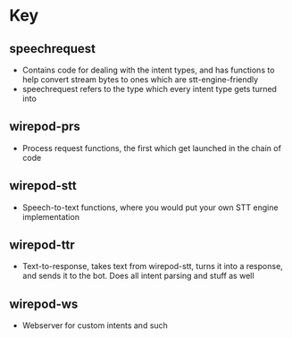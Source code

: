 # Key

## speechrequest
-	Contains code for dealing with the intent types, and has functions to help convert stream bytes to ones which are stt-engine-friendly
-	speechrequest refers to the type which every intent type gets turned into

## wirepod-prs
-	Process request functions, the first which get launched in the chain of code

## wirepod-stt
-	Speech-to-text functions, where you would put your own STT engine implementation

## wirepod-ttr
-	Text-to-response, takes text from wirepod-stt, turns it into a response, and sends it to the bot. Does all intent parsing and stuff as well

## wirepod-ws
-	Webserver for custom intents and such

